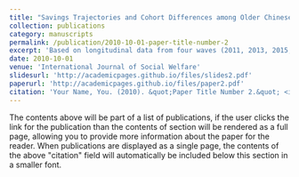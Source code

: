 ```yaml
---
title: "Savings Trajectories and Cohort Differences among Older Chinese Couples"
collection: publications
category: manuscripts
permalink: /publication/2010-10-01-paper-title-number-2
excerpt: 'Based on longitudinal data from four waves (2011, 2013, 2015, and 2018) of the China Health and Retirement Longitudinal Study, we examined savings and savings changes among older couples in China using hierarchical linear models, explored any cohort differences, and analyzed the effects of the accessibility of the employee pension and the number of children on parents' savings. The results indicate that the savings of older couples continued to increase in old age, but the growth slowed down with age. For the cohort born before 1940, savings declined in later years. The cohorts born after 1940 had higher savings, but their savings grew less in later years. Older adults with access to the employee pension saved more and faster. Older adults with more than two children had lower savings, while those from younger cohorts were less impacted.'
date: 2010-10-01
venue: 'International Journal of Social Welfare'
slidesurl: 'http://academicpages.github.io/files/slides2.pdf'
paperurl: 'http://academicpages.github.io/files/paper2.pdf'
citation: 'Your Name, You. (2010). &quot;Paper Title Number 2.&quot; <i>Journal 1</i>. 1(2).'
---
```


The contents above will be part of a list of publications, if the user clicks the link for the publication than the contents of section will be rendered as a full page, allowing you to provide more information about the paper for the reader. When publications are displayed as a single page, the contents of the above "citation" field will automatically be included below this section in a smaller font.
